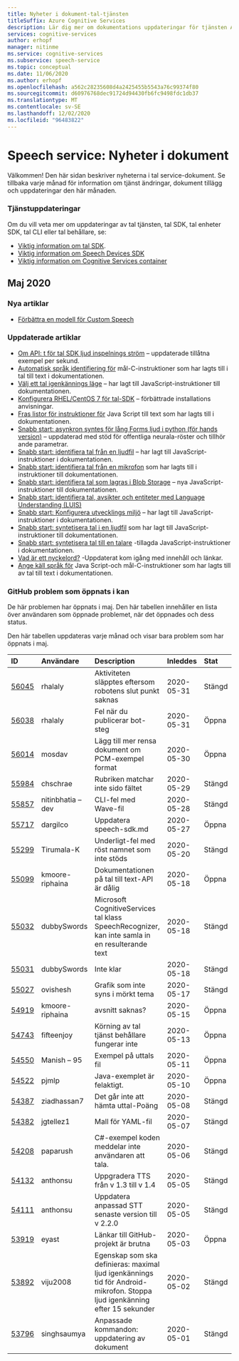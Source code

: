 ```yaml
---
title: Nyheter i dokument-tal-tjänsten
titleSuffix: Azure Cognitive Services
description: Lär dig mer om dokumentations uppdateringar för tjänsten Azure Speech.
services: cognitive-services
author: erhopf
manager: nitinme
ms.service: cognitive-services
ms.subservice: speech-service
ms.topic: conceptual
ms.date: 11/06/2020
ms.author: erhopf
ms.openlocfilehash: a562c28235608d4a2425455b5543a76c99374f80
ms.sourcegitcommit: d60976768dec91724d94430fb6fc9498fdc1db37
ms.translationtype: MT
ms.contentlocale: sv-SE
ms.lasthandoff: 12/02/2020
ms.locfileid: "96483822"
---
```

# <a name="speech-service-whats-new-in-docs"></a>Speech service: Nyheter i dokument

Välkommen! Den här sidan beskriver nyheterna i tal service-dokument. Se tillbaka varje månad för information om tjänst ändringar, dokument tillägg och uppdateringar den här månaden.

### <a name="service-updates"></a>Tjänstuppdateringar

Om du vill veta mer om uppdateringar av tal tjänsten, tal SDK, tal enheter SDK, tal CLI eller tal behållare, se:
* [Viktig information om tal SDK](releasenotes.md).
* [Viktig information om Speech Devices SDK](devices-sdk-release-notes.md)
* [Viktig information om Cognitive Services container](../containers/container-image-tags.md)

## <a name="may-2020"></a>Maj 2020

### <a name="new-articles"></a>Nya artiklar

* [Förbättra en modell för Custom Speech](./how-to-custom-speech-evaluate-data.md)

### <a name="updated-articles"></a>Uppdaterade artiklar

* [Om API: t för tal SDK ljud inspelnings ström](how-to-use-audio-input-streams.md) – uppdaterade tillåtna exempel per sekund.
* [Automatisk språk identifiering för](how-to-automatic-language-detection.md) mål-C-instruktioner som har lagts till i tal till text i dokumentationen.
* [Välj ett tal igenkännings läge](./get-started-speech-to-text.md) – har lagt till JavaScript-instruktioner till dokumentationen.
* [Konfigurera RHEL/CentOS 7 för tal-SDK](how-to-configure-rhel-centos-7.md) – förbättrade installations anvisningar.
* [Fras listor för instruktioner för](./get-started-speech-to-text.md) Java Script till text som har lagts till i dokumentationen.
* [Snabb start: asynkron syntes för lång Forms ljud i python (för hands version)](./long-audio-api.md) – uppdaterad med stöd för offentliga neurala-röster och tillhör ande parametrar.
* [Snabb start: identifiera tal från en ljudfil](./get-started-speech-to-text.md) – har lagt till JavaScript-instruktioner i dokumentationen.
* [Snabb start: identifiera tal från en mikrofon](./get-started-speech-to-text.md) som har lagts till i instruktioner till dokumentationen.
* [Snabb start: identifiera tal som lagras i Blob Storage](./batch-transcription.md) – nya JavaScript-instruktioner till dokumentationen.
* [Snabb start: identifiera tal, avsikter och entiteter med Language Understanding (LUIS)](quickstarts/intent-recognition.md)
* [Snabb start: Konfigurera utvecklings miljö](quickstarts/setup-platform.md) – har lagt till JavaScript-instruktioner i dokumentationen.
* [Snabb start: syntetisera tal i en ljudfil](./get-started-text-to-speech.md) som har lagt till JavaScript-instruktioner till dokumentationen.
* [Snabb start: syntetisera tal till en talare](./get-started-text-to-speech.md) -tillagda JavaScript-instruktioner i dokumentationen.
* [Vad är ett nyckelord?](custom-keyword-overview.md) -Uppdaterat kom igång med innehåll och länkar.
* [Ange käll språk för](how-to-specify-source-language.md) Java Script-och mål-C-instruktioner som har lagts till av tal till text i dokumentationen.

### <a name="github-issues-opened-in-may"></a>GitHub problem som öppnats i kan

De här problemen har öppnats i maj. Den här tabellen innehåller en lista över användaren som öppnade problemet, när det öppnades och dess status.  

Den här tabellen uppdateras varje månad och visar bara problem som har öppnats i maj.  

|ID|Användare|Description|Inleddes|Stat|Typ|
| :--- | :--- | :--- | :--- | :--- | :--- |
|[56045](https://github.com/MicrosoftDocs/azure-docs/issues/56045)|rhalaly|Aktiviteten släpptes eftersom robotens slut punkt saknas|2020-05-31|Stängd|Problem|
|[56038](https://github.com/MicrosoftDocs/azure-docs/issues/56038)|rhalaly|Fel när du publicerar bot-steg|2020-05-31|Öppna|Problem|
|[56014](https://github.com/MicrosoftDocs/azure-docs/issues/56014)|mosdav|Lägg till mer rensa dokument om PCM-exempel format|2020-05-30|Öppna|Problem|
|[55984](https://github.com/MicrosoftDocs/azure-docs/issues/55984)|chschrae|Rubriken matchar inte sido fältet|2020-05-29|Stängd|Problem|
|[55857](https://github.com/MicrosoftDocs/azure-docs/issues/55857)|nitinbhatia – dev|CLI-fel med Wave-fil|2020-05-28|Stängd|Problem|
|[55717](https://github.com/MicrosoftDocs/azure-docs/pull/55717)|dargilco|Uppdatera speech-sdk.md|2020-05-27|Öppna|Pull-begäran|
|[55299](https://github.com/MicrosoftDocs/azure-docs/issues/55299)|Tirumala-K|Underligt-fel med röst namnet som inte stöds|2020-05-20|Stängd|Problem|
|[55099](https://github.com/MicrosoftDocs/azure-docs/issues/55099)|kmoore-riphaina|Dokumentationen på tal till text-API är dålig|2020-05-18|Öppna|Problem|
|[55032](https://github.com/MicrosoftDocs/azure-docs/issues/55032)|dubbySwords|Microsoft CognitiveServices tal klass SpeechRecognizer, kan inte samla in en resulterande text|2020-05-18|Stängd|Problem|
|[55031](https://github.com/MicrosoftDocs/azure-docs/issues/55031)|dubbySwords|Inte klar|2020-05-18|Stängd|Problem|
|[55027](https://github.com/MicrosoftDocs/azure-docs/issues/55027)|ovishesh|Grafik som inte syns i mörkt tema|2020-05-17|Stängd|Problem|
|[54919](https://github.com/MicrosoftDocs/azure-docs/issues/54919)|kmoore-riphaina|avsnitt saknas?|2020-05-15|Öppna|Problem|
|[54743](https://github.com/MicrosoftDocs/azure-docs/issues/54743)|fifteenjoy|Körning av tal tjänst behållare fungerar inte|2020-05-13|Öppna|Problem|
|[54550](https://github.com/MicrosoftDocs/azure-docs/issues/54550)|Manish – 95|Exempel på uttals fil|2020-05-11|Öppna|Problem|
|[54522](https://github.com/MicrosoftDocs/azure-docs/issues/54522)|pjmlp|Java-exemplet är felaktigt.|2020-05-10|Öppna|Problem|
|[54387](https://github.com/MicrosoftDocs/azure-docs/issues/54387)|ziadhassan7|Det går inte att hämta uttal-Poäng|2020-05-08|Stängd|Problem|
|[54382](https://github.com/MicrosoftDocs/azure-docs/issues/54382)|jgtellez1|Mall för YAML-fil|2020-05-07|Stängd|Problem|
|[54208](https://github.com/MicrosoftDocs/azure-docs/issues/54208)|paparush|C#-exempel koden meddelar inte användaren att tala.|2020-05-06|Stängd|Problem|
|[54132](https://github.com/MicrosoftDocs/azure-docs/pull/54132)|anthonsu|Uppgradera TTS från v 1.3 till v 1.4|2020-05-05|Stängd|Pull-begäran|
|[54111](https://github.com/MicrosoftDocs/azure-docs/pull/54111)|anthonsu|Uppdatera anpassad STT senaste version till v 2.2.0|2020-05-05|Stängd|Pull-begäran|
|[53919](https://github.com/MicrosoftDocs/azure-docs/issues/53919)|eyast|Länkar till GitHub-projekt är brutna|2020-05-03|Öppna|Problem|
|[53892](https://github.com/MicrosoftDocs/azure-docs/issues/53892)|viju2008|Egenskap som ska definieras: maximal ljud igenkännings tid för Android-mikrofon. Stoppa ljud igenkänning efter 15 sekunder|2020-05-02|Stängd|Problem|
|[53796](https://github.com/MicrosoftDocs/azure-docs/pull/53796)|singhsaumya|Anpassade kommandon: uppdatering av dokument|2020-05-01|Stängd|Pull-begäran|